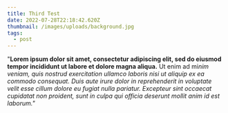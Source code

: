 ```yaml
---
title: Third Test
date: 2022-07-28T22:18:42.620Z
thumbnail: /images/uploads/background.jpg
tags:
  - post
---
```

"**Lorem ipsum dolor sit amet, consectetur adipiscing elit, sed do eiusmod tempor incididunt ut labore et dolore magna aliqua.** Ut enim ad mi*nim veniam, quis nostrud exercitation ullamco laboris nisi ut aliquip ex ea commodo consequat. Duis aute irure dolor in reprehenderit in voluptate velit esse cillum dolore eu fugiat nulla pariatur. Excepteur sint occaecat cupidatat non proident, sunt in culpa qui officia deserunt mollit anim id est laborum."*
